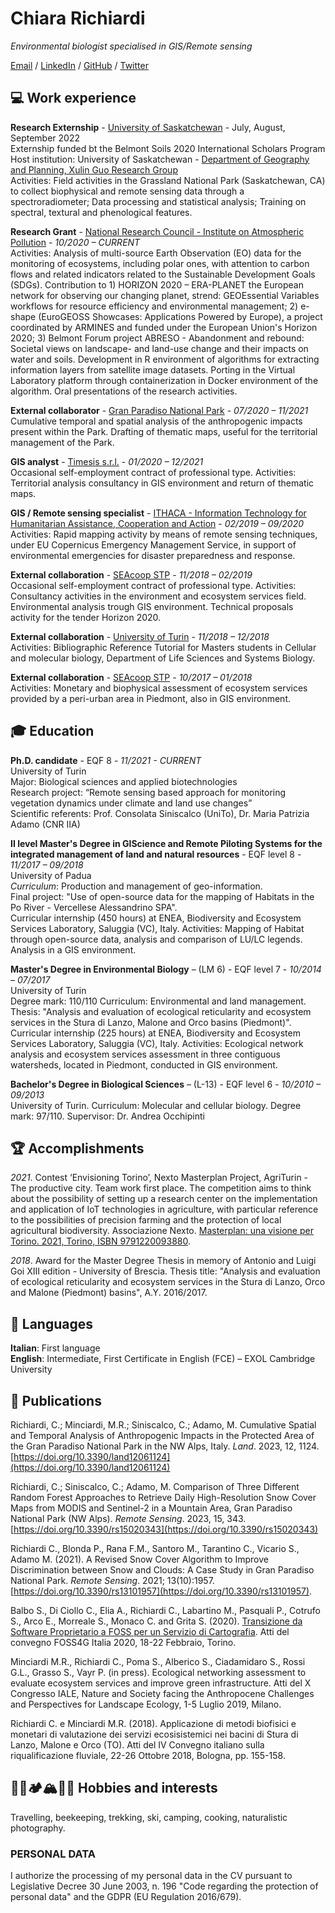 # Chiara Richiardi
*Environmental biologist specialised in GIS/Remote sensing*

[Email](mailto:chiara.richiardi@gmail.com) / [LinkedIn](https://www.linkedin.com/in/chiara-richiardi) / [GitHub](https://github.com/chiararik) / [Twitter](https://twitter.com/chiararichiardi)

## 💻 Work experience

**Research Externship** - [University of Saskatchewan](https://www.usask.ca/) - July, August, September 2022  
Externship funded bt the Belmont Soils 2020 International Scholars Program  
Host institution: University of Saskatchewan - [Department of Geography and Planning, Xulin Guo Research Group](https://research-groups.usask.ca/guo/)  
Activities: Field activities in the Grassland National Park (Saskatchewan, CA) to collect biophysical and remote sensing data through a spectroradiometer; Data processing and statistical analysis; Training on spectral, textural and phenological features.

**Research Grant** - [National Research Council - Institute on Atmospheric Pollution](https://en.iia.cnr.it/) - *10/2020 – CURRENT*  
Activities: Analysis of multi-source Earth Observation (EO) data for the monitoring of ecosystems, including polar ones, with attention to carbon flows and related indicators related to the Sustainable Development Goals (SDGs). Contribution to 1) HORIZON 2020 – ERA-PLANET the European network for observing our changing planet, strend: GEOEssential Variables workflows for resource efficiency and environmental management; 2) e-shape (EuroGEOSS Showcases: Applications Powered by Europe), a project coordinated by ARMINES and funded under the European Union's Horizon 2020; 3) Belmont Forum project ABRESO - Abandonment and rebound: Societal views on landscape- and land-use change and their impacts on water and soils. Development in R environment of algorithms for extracting information layers from satellite image datasets. Porting in the Virtual Laboratory platform through containerization in Docker environment of the algorithm. Oral presentations of the research activities.

**External collaborator** - [Gran Paradiso National Park](https://www.pngp.it/en) - *07/2020 – 11/2021*  
Cumulative temporal and spatial analysis of the anthropogenic impacts present within the Park. Drafting of thematic maps, useful for the territorial management of the Park.

**GIS analyst** - [Timesis s.r.l.](www.timesis.it) - *01/2020 – 12/2021*  
Occasional self-employment contract of professional type.
Activities: Territorial analysis consultancy in GIS environment and return of thematic maps.

**GIS / Remote sensing specialist** - [ITHACA - Information Technology for Humanitarian Assistance, Cooperation and Action](http://ithacaweb.org/) - *02/2019 – 09/2020*  
Activities: Rapid mapping activity by means of remote sensing techniques, under EU Copernicus Emergency Management Service, in support of environmental emergencies for disaster preparedness and response.

**External collaboration** - [SEAcoop STP](www.seacoop.com) - *11/2018 – 02/2019*  
Occasional self-employment contract of professional type.
Activities: Consultancy activities in the environment and ecosystem services field. Environmental analysis trough GIS environment. Technical proposals activity for the tender Horizon 2020.

**External collaboration** - [University of Turin](https://www.unito.it/) - *11/2018 – 12/2018*  
Activities: Bibliographic Reference Tutorial for Masters students in Cellular and molecular biology, Department of Life Sciences and Systems Biology.

**External collaboration** - [SEAcoop STP](www.seacoop.com) - *10/2017 – 01/2018*  
Activities: Monetary and biophysical assessment of ecosystem services provided by a peri-urban area in Piedmont, also in GIS environment.


## 🎓 Education
**Ph.D. candidate** - EQF 8 - *11/2021 - CURRENT*  
University of Turin  
Major: Biological sciences and applied biotechnologies  
Research project: “Remote sensing based approach for monitoring vegetation dynamics under climate and land use changes”  
Scientific referents: Prof. Consolata Siniscalco (UniTo), Dr. Maria Patrizia Adamo (CNR IIA)  

**II level Master's Degree in GIScience and Remote Piloting Systems for the integrated management of land and natural resources** - EQF level 8 - *11/2017 – 09/2018*  
University of Padua  
*Curriculum*: Production and management of geo-information.  
Final project: "Use of open-source data for the mapping of Habitats in the Po River - Vercellese Alessandrino SPA".  
Curricular internship (450 hours) at ENEA, Biodiversity and Ecosystem Services Laboratory, Saluggia (VC), Italy. Activities: Mapping of Habitat through open-source data, analysis and comparison of LU/LC legends. Analysis in a GIS environment.  

**Master's Degree in Environmental Biology** – (LM 6) - EQF level 7 - *10/2014 – 07/2017*  
University of Turin  
Degree mark: 110/110 
Curriculum: Environmental and land management.   
Thesis: "Analysis and evaluation of ecological reticularity and ecosystem services in the Stura di Lanzo, Malone and Orco basins (Piedmont)".  
Curricular internship (225 hours) at ENEA, Biodiversity and Ecosystem Services Laboratory, Saluggia (VC), Italy. Activities: Ecological network analysis and ecosystem services assessment in three contiguous watersheds, located in Piedmont, conducted in GIS environment.  

**Bachelor's Degree in Biological Sciences** – (L-13) - EQF level 6 - *10/2010 – 09/2013*  
University of Turin. Curriculum: Molecular and cellular biology. Degree mark: 97/110. Supervisor: Dr. Andrea Occhipinti  

## 🏆 Accomplishments
*2021*. Contest ‘Envisioning Torino’, Nexto Masterplan Project, AgriTurin - The productive city. Team work first place. The competition aims to think about the possibility of setting up a research center on the implementation and application of IoT technologies in agriculture, with particular reference to the possibilities of precision farming and the protection of local agricultural biodiversity. Associazione Nexto. [Masterplan: una visione per Torino. 2021, Torino, ISBN 9791220093880](https://www.nextomasterplan.it/masterplan/).

*2018*. Award for the Master Degree Thesis in memory of Antonio and Luigi Goi XIII edition - University of Brescia. Thesis title: "Analysis and evaluation of ecological reticularity and ecosystem services in the Stura di Lanzo, Orco and Malone (Piedmont) basins", A.Y. 2016/2017.

## 💬 Languages
**Italian**: First language  
**English**: Intermediate, First Certificate in English (FCE) – EXOL Cambridge University  

## 📄 Publications
Richiardi, C.; Minciardi, M.R.; Siniscalco, C.; Adamo, M. Cumulative Spatial and Temporal Analysis of Anthropogenic Impacts in the Protected Area of the Gran Paradiso National Park in the NW Alps, Italy. *Land*. 2023, 12, 1124. [https://doi.org/10.3390/land12061124](https://doi.org/10.3390/land12061124)  

Richiardi, C.; Siniscalco, C.; Adamo, M. Comparison of Three Different Random Forest Approaches to Retrieve Daily High-Resolution Snow Cover Maps from MODIS and Sentinel-2 in a Mountain Area, Gran Paradiso National Park (NW Alps). *Remote Sensing*. 2023, 15, 343. [https://doi.org/10.3390/rs15020343](https://doi.org/10.3390/rs15020343)
  
Richiardi C., Blonda P., Rana F.M., Santoro M., Tarantino C., Vicario S., Adamo M. (2021). A Revised Snow Cover Algorithm to Improve Discrimination between Snow and Clouds: A Case Study in Gran Paradiso National Park. *Remote Sensing*. 2021; 13(10):1957. [https://doi.org/10.3390/rs13101957](https://doi.org/10.3390/rs13101957).

Balbo S., Di Ciollo C., Elia A., Richiardi C., Labartino M., Pasquali P., Cotrufo S., Arco E., Morreale S., Monaco C. and Grita S. (2020). [Transizione da Software Proprietario a FOSS per un Servizio di Cartografia](https://zenodo.org/record/3723866#.YunUs3bP02w). Atti del convegno FOSS4G Italia 2020, 18-22 Febbraio, Torino.

Minciardi M.R., Richiardi C., Poma S., Alberico S., Ciadamidaro S., Rossi G.L., Grasso S., Vayr P. (in press). Ecological networking assessment to evaluate ecosystem services and improve green infrastructure. Atti del X Congresso IALE, Nature and Society facing the Anthropocene Challenges and Perspectives for Landscape Ecology, 1-5 Luglio 2019, Milano.

Richiardi C. e Minciardi M.R. (2018). Applicazione di metodi biofisici e monetari di valutazione dei servizi ecosisistemici nei bacini di Stura di Lanzo, Malone e Orco (TO). Atti del IV Convegno italiano sulla riqualificazione fluviale, 22-26 Ottobre 2018, Bologna, pp. 155-158.


## 🧭🐝🏕️🏔️👨‍🍳 Hobbies and interests
Travelling, beekeeping, trekking, ski, camping, cooking, naturalistic photography.

### PERSONAL DATA 
I authorize the processing of my personal data in the CV pursuant to Legislative Decree 30 June 2003, n. 196 "Code regarding the protection of personal data" and the GDPR (EU Regulation 2016/679).
